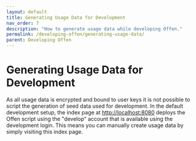 ```yaml
---
layout: default
title: Generating Usage Data for Development
nav_order: 7
description: "How to generate usage data while developing Offen."
permalink: /developing-offen/generating-usage-data/
parent: Developing Offen
---
```


# Generating Usage Data for Development

As all usage data is encrypted and bound to user keys it is not possible to script the generation of seed data used for development. In the default development setup, the index page at <http://localhost:8080> deploys the Offen script using the "develop" account that is available using the development login. This means you can manually create usage data by simply visiting this index page.

